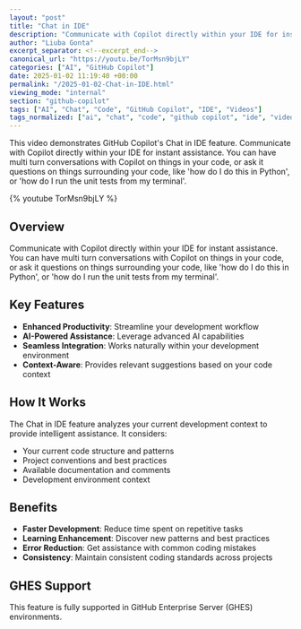 ```yaml
---
layout: "post"
title: "Chat in IDE"
description: "Communicate with Copilot directly within your IDE for instant assistance. You can have multi turn conversations with Copilot on things in your code, or ask it questions on things surrounding your code, like 'how do I do this in Python', or 'how do I run the unit tests from my terminal'."
author: "Liuba Gonta"
excerpt_separator: <!--excerpt_end-->
canonical_url: "https://youtu.be/TorMsn9bjLY"
categories: ["AI", "GitHub Copilot"]
date: 2025-01-02 11:19:40 +00:00
permalink: "/2025-01-02-Chat-in-IDE.html"
viewing_mode: "internal"
section: "github-copilot"
tags: ["AI", "Chat", "Code", "GitHub Copilot", "IDE", "Videos"]
tags_normalized: ["ai", "chat", "code", "github copilot", "ide", "videos"]
---
```


This video demonstrates GitHub Copilot's Chat in IDE feature. Communicate with Copilot directly within your IDE for instant assistance. You can have multi turn conversations with Copilot on things in your code, or ask it questions on things surrounding your code, like 'how do I do this in Python', or 'how do I run the unit tests from my terminal'.<!--excerpt_end-->

{% youtube TorMsn9bjLY %}

## Overview

Communicate with Copilot directly within your IDE for instant assistance. You can have multi turn conversations with Copilot on things in your code, or ask it questions on things surrounding your code, like 'how do I do this in Python', or 'how do I run the unit tests from my terminal'.

## Key Features

- **Enhanced Productivity**: Streamline your development workflow
- **AI-Powered Assistance**: Leverage advanced AI capabilities
- **Seamless Integration**: Works naturally within your development environment
- **Context-Aware**: Provides relevant suggestions based on your code context

## How It Works

The Chat in IDE feature analyzes your current development context to provide intelligent assistance. It considers:

- Your current code structure and patterns
- Project conventions and best practices
- Available documentation and comments
- Development environment context

## Benefits

- **Faster Development**: Reduce time spent on repetitive tasks
- **Learning Enhancement**: Discover new patterns and best practices
- **Error Reduction**: Get assistance with common coding mistakes
- **Consistency**: Maintain consistent coding standards across projects

## GHES Support

This feature is fully supported in GitHub Enterprise Server (GHES) environments.
